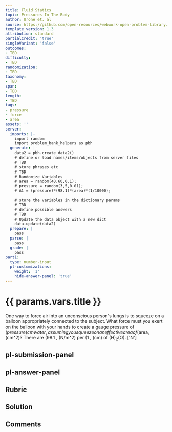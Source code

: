 ```yaml
---
title: Fluid Statics
topic: Pressures In The Body
author: Urone et. al
source: https://github.com/open-resources/webwork-open-problem-library/tree/master/Contrib/BrockPhysics/College_Physics_Urone/11.Fluid_Statics/NU_U17-11-09-003.pg
template_version: 1.3
attribution: standard
partialCredit: 'true'
singleVariant: 'false'
outcomes:
- TBD
difficulty:
- TBD
randomization:
- TBD
taxonomy:
- TBD
span:
- TBD
length:
- TBD
tags:
- pressure
- force
- area
assets: ''
server:
  imports: |-
    import random
    import problem_bank_helpers as pbh
  generate: |-
    data2 = pbh.create_data2()
    # define or load names/items/objects from server files
    # TBD
    # store phrases etc
    # TBD
    # Randomize Variables
    # area = random(40,60,0.1);
    # pressure = random(3,5,0.01);
    # A1 = (pressure)*(98.1)*(area)*(1/10000);

    # store the variables in the dictionary params
    # TBD
    # define possible answers
    # TBD
    # Update the data object with a new dict
    data.update(data2)
  prepare: |
    pass
  parse: |
    pass
  grade: |
    pass
part1:
  type: number-input
  pl-customizations:
    weight: '1'
    hide-answer-panel: 'true'
---
```


# {{ params.vars.title }} 


One way to force air into an unconscious person's lungs is to squeeze on a balloon appropriately connected to the subject. What force must you exert on the balloon with your hands to create a gauge pressure of ($pressure) cm water, assuming you squeeze on an effective area of ($area, (cm^2)? There are (98.1 , (N/m^2) per (1 , (cm) of (H)<sub>2</sub>(O).
['N']

## pl-submission-panel 


## pl-answer-panel 


## Rubric 


## Solution 


## Comments 


